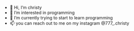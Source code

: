 - 👋 Hi, I’m christy
- 👀 I’m interested in programming
- 🌱 I’m currently trying to start to learn programming
- 📫 you can reach out to me on my instagram @777_.christy

<!---
christy5d/christy5d is a ✨ special ✨ repository because its `README.md` (this file) appears on your GitHub profile.
You can click the Preview link to take a look at your changes.
--->
